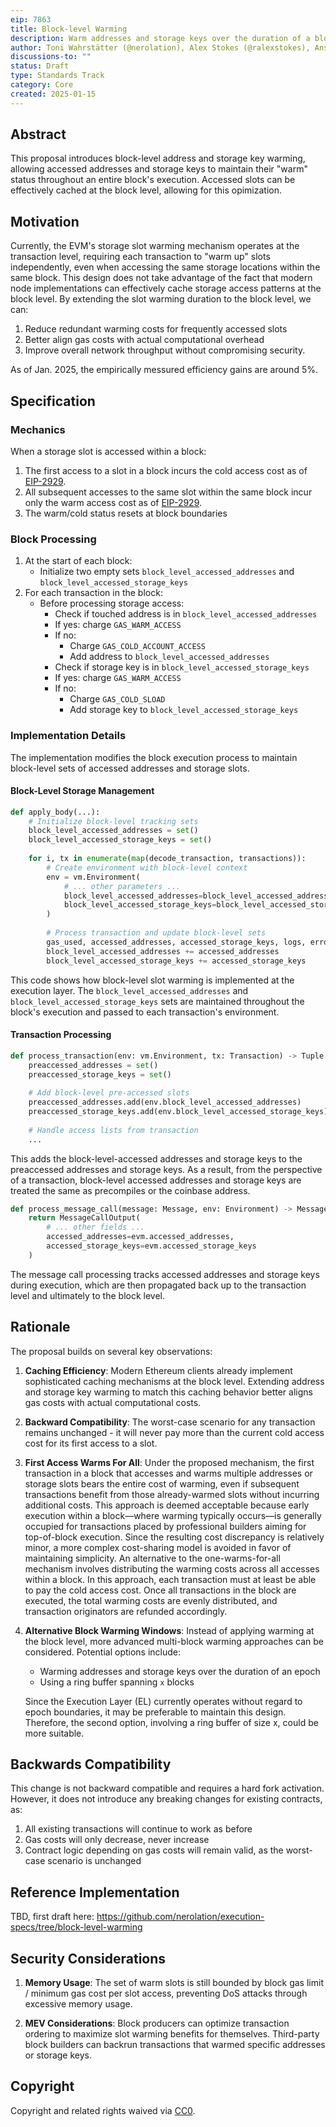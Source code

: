 ```yaml
---
eip: 7863
title: Block-level Warming
description: Warm addresses and storage keys over the duration of a block
author: Toni Wahrstätter (@nerolation), Alex Stokes (@ralexstokes), Ansgar Dietrichs (@adietrichs)
discussions-to: ""
status: Draft
type: Standards Track
category: Core
created: 2025-01-15
---
```


## Abstract

This proposal introduces block-level address and storage key warming, allowing accessed addresses and storage keys to maintain their "warm" status throughout an entire block's execution. Accessed slots can be effectively cached at the block level, allowing for this opimization.

## Motivation

Currently, the EVM's storage slot warming mechanism operates at the transaction level, requiring each transaction to "warm up" slots independently, even when accessing the same storage locations within the same block. This design does not take advantage of the fact that modern node implementations can effectively cache storage access patterns at the block level. By extending the slot warming duration to the block level, we can:

1. Reduce redundant warming costs for frequently accessed slots
2. Better align gas costs with actual computational overhead
3. Improve overall network throughput without compromising security.

As of Jan. 2025, the empirically messured efficiency gains are around 5%.


## Specification

### Mechanics

When a storage slot is accessed within a block:
1. The first access to a slot in a block incurs the cold access cost as of [EIP-2929](./eip-2929).
2. All subsequent accesses to the same slot within the same block incur only the warm access cost as of [EIP-2929](./eip-2929).
3. The warm/cold status resets at block boundaries

### Block Processing

1. At the start of each block:
   * Initialize two empty sets `block_level_accessed_addresses` and `block_level_accessed_storage_keys`
2. For each transaction in the block:
   * Before processing storage access:
     * Check if touched address is in `block_level_accessed_addresses`
     * If yes: charge `GAS_WARM_ACCESS`
     * If no:
       * Charge `GAS_COLD_ACCOUNT_ACCESS`
       * Add address to `block_level_accessed_addresses`
     * Check if storage key is in `block_level_accessed_storage_keys`
     * If yes: charge `GAS_WARM_ACCESS`
     * If no:
       * Charge `GAS_COLD_SLOAD`
       * Add storage key to `block_level_accessed_storage_keys`
    

### Implementation Details

The implementation modifies the block execution process to maintain block-level sets of accessed addresses and storage slots. 

#### Block-Level Storage Management

```python
def apply_body(...):
    # Initialize block-level tracking sets
    block_level_accessed_addresses = set()
    block_level_accessed_storage_keys = set()
    
    for i, tx in enumerate(map(decode_transaction, transactions)):
        # Create environment with block-level context
        env = vm.Environment(
            # ... other parameters ...
            block_level_accessed_addresses=block_level_accessed_addresses,
            block_level_accessed_storage_keys=block_level_accessed_storage_keys
        )
        
        # Process transaction and update block-level sets
        gas_used, accessed_addresses, accessed_storage_keys, logs, error = process_transaction(env, tx)
        block_level_accessed_addresses += accessed_addresses
        block_level_accessed_storage_keys += accessed_storage_keys
```

This code shows how block-level slot warming is implemented at the execution layer. The `block_level_accessed_addresses` and `block_level_accessed_storage_keys` sets are maintained throughout the block's execution and passed to each transaction's environment.

#### Transaction Processing

```python
def process_transaction(env: vm.Environment, tx: Transaction) -> Tuple[Uint, Tuple[Log, ...], Optional[Exception]]:
    preaccessed_addresses = set()
    preaccessed_storage_keys = set()
    
    # Add block-level pre-accessed slots
    preaccessed_addresses.add(env.block_level_accessed_addresses)
    preaccessed_storage_keys.add(env.block_level_accessed_storage_keys)
    
    # Handle access lists from transaction
    ...
```

This adds the block-level-accessed addresses and storage keys to the preaccessed addresses and storage keys.
As a result, from the perspective of a transaction, block-level accessed addresses and storage keys are treated the same as precompiles or the coinbase address.

```python
def process_message_call(message: Message, env: Environment) -> MessageCallOutput:
    return MessageCallOutput(
        # ... other fields ...
        accessed_addresses=evm.accessed_addresses,
        accessed_storage_keys=evm.accessed_storage_keys
    )
```

The message call processing tracks accessed addresses and storage keys during execution, which are then propagated back up to the transaction level and ultimately to the block level.

## Rationale

The proposal builds on several key observations:

1. **Caching Efficiency**: Modern Ethereum clients already implement sophisticated caching mechanisms at the block level. Extending address and storage key warming to match this caching behavior better aligns gas costs with actual computational costs.

2. **Backward Compatibility**: The worst-case scenario for any transaction remains unchanged - it will never pay more than the current cold access cost for its first access to a slot.

3. **First Access Warms For All**: Under the proposed mechanism, the first transaction in a block that accesses and warms multiple addresses or storage slots bears the entire cost of warming, even if subsequent transactions benefit from those already-warmed slots without incurring additional costs. This approach is deemed acceptable because early execution within a block—where warming typically occurs—is generally occupied for transactions placed by professional builders aiming for top-of-block execution. Since the resulting cost discrepancy is relatively minor, a more complex cost-sharing model is avoided in favor of maintaining simplicity.
An alternative to the one-warms-for-all mechanism involves distributing the warming costs across all accesses within a block. In this approach, each transaction must at least be able to pay the cold access cost. Once all transactions in the block are executed, the total warming costs are evenly distributed, and transaction originators are refunded accordingly.

4. **Alternative Block Warming Windows**: Instead of applying warming at the block level, more advanced multi-block warming approaches can be considered. Potential options include:
    * Warming addresses and storage keys over the duration of an epoch
    * Using a ring buffer spanning `x` blocks

    Since the Execution Layer (EL) currently operates without regard to epoch boundaries, it may be preferable to maintain this design. Therefore, the second option, involving a ring buffer of size x, could be more suitable.

## Backwards Compatibility

This change is not backward compatible and requires a hard fork activation. However, it does not introduce any breaking changes for existing contracts, as:

1. All existing transactions will continue to work as before
2. Gas costs will only decrease, never increase
3. Contract logic depending on gas costs will remain valid, as the worst-case scenario is unchanged

## Reference Implementation

TBD, first draft here:
https://github.com/nerolation/execution-specs/tree/block-level-warming

## Security Considerations

1. **Memory Usage**: The set of warm slots is still bounded by block gas limit / minimum gas cost per slot access, preventing DoS attacks through excessive memory usage.

3. **MEV Considerations**: Block producers can optimize transaction ordering to maximize slot warming benefits for themselves. Third-party block builders can backrun transactions that warmed specific addresses or storage keys.

## Copyright

Copyright and related rights waived via [CC0](../LICENSE.md).
